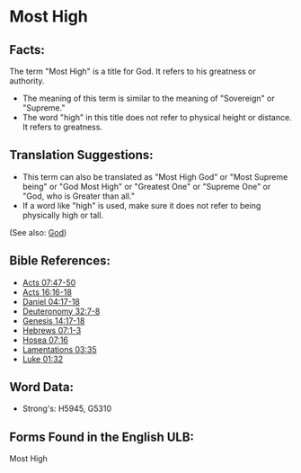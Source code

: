 # Most High

## Facts:

The term "Most High" is a title for God. It refers to his greatness or authority.

* The meaning of this term is similar to the meaning of "Sovereign" or "Supreme."
* The word "high" in this title does not refer to physical height or distance. It refers to greatness.

## Translation Suggestions:

* This term can also be translated as "Most High God" or "Most Supreme being" or "God Most High" or "Greatest One" or "Supreme One" or "God, who is Greater than all."
* If a word like "high" is used, make sure it does not refer to being physically high or tall.

(See also: [God](../kt/god.md))

## Bible References:

* [Acts 07:47-50](rc://en/tn/help/act/07/47)
* [Acts 16:16-18](rc://en/tn/help/act/16/16)
* [Daniel 04:17-18](rc://en/tn/help/dan/04/17)
* [Deuteronomy 32:7-8](rc://en/tn/help/deu/32/07)
* [Genesis 14:17-18](rc://en/tn/help/gen/14/17)
* [Hebrews 07:1-3](rc://en/tn/help/heb/07/01)
* [Hosea 07:16](rc://en/tn/help/hos/07/16)
* [Lamentations 03:35](rc://en/tn/help/lam/03/35)
* [Luke 01:32](rc://en/tn/help/luk/01/32)

## Word Data:

* Strong's: H5945, G5310

## Forms Found in the English ULB:

Most High


